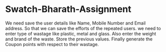 # Swatch-Bharath-Assignment
We need save the user details like Name, Mobile Number and Email address.
So that we can save the efforts of the repeated users.
we need to enter type of wastage like plastic, metal and glass.
Also enter the weight and brand of the waste.
Store the previous values.
Finally generate the Coupon points with respect to their wastage.
